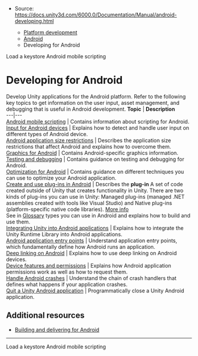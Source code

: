 * Source: https://docs.unity3d.com/6000.0/Documentation/Manual/android-developing.html

  * [Platform development ](https://docs.unity3d.com/6000.0/Documentation/Manual/PlatformSpecific.html)
  * [Android](https://docs.unity3d.com/6000.0/Documentation/Manual/android.html)
  * Developing for Android


[](https://docs.unity3d.com/6000.0/Documentation/Manual/android-keystore-load.html)
Load a keystore
[](https://docs.unity3d.com/6000.0/Documentation/Manual/android-API.html)
Android mobile scripting
# Developing for Android
Develop Unity applications for the Android platform.
Refer to the following key topics to get information on the user input, asset management, and debugging that is useful in Android development.
**Topic** | **Description**  
---|---  
[Android mobile scripting](https://docs.unity3d.com/6000.0/Documentation/Manual/android-API.html) | Contains information about scripting for Android.  
[Input for Android devices](https://docs.unity3d.com/6000.0/Documentation/Manual/android-input.html) | Explains how to detect and handle user input on different types of Android device.  
[Android application size restrictions](https://docs.unity3d.com/6000.0/Documentation/Manual/android-application-size-restrictions.html) | Describes the application size restrictions that affect Android and explains how to overcome them.  
[Graphics for Android](https://docs.unity3d.com/6000.0/Documentation/Manual/android-graphics.html) | Contains Android-specific graphics information.  
[Testing and debugging](https://docs.unity3d.com/6000.0/Documentation/Manual/android-testing-and-debugging.html) | Contains guidance on testing and debugging for Android.  
[Optimization for Android](https://docs.unity3d.com/6000.0/Documentation/Manual/android-optimization.html) | Contains guidance on different techniques you can use to optimize your Android application.  
[Create and use plug-ins in Android](https://docs.unity3d.com/6000.0/Documentation/Manual/PluginsForAndroid.html) | Describes the **plug-in** A set of code created outside of Unity that creates functionality in Unity. There are two kinds of plug-ins you can use in Unity: Managed plug-ins (managed .NET assemblies created with tools like Visual Studio) and Native plug-ins (platform-specific native code libraries). [More info](https://docs.unity3d.com/6000.0/Documentation/Manual/plug-ins.html)  
See in [Glossary](https://docs.unity3d.com/6000.0/Documentation/Manual/Glossary.html#Plug-in) types you can use in Android and explains how to build and use them.  
[Integrating Unity into Android applications](https://docs.unity3d.com/6000.0/Documentation/Manual/UnityasaLibrary-Android.html) | Explains how to integrate the Unity Runtime Library into Android applications.  
[Android application entry points](https://docs.unity3d.com/6000.0/Documentation/Manual/android-application-entries.html) | Understand application entry points, which fundamentally define how Android runs an application.  
[Deep linking on Android](https://docs.unity3d.com/6000.0/Documentation/Manual/deep-linking-android.html) | Explains how to use deep linking on Android devices.  
[Device features and permissions](https://docs.unity3d.com/6000.0/Documentation/Manual/android-device-features-and-permissions.html) | Explains how Android application permissions work as well as how to request them.  
[Handle Android crashes](https://docs.unity3d.com/6000.0/Documentation/Manual/android-handle-crashes.html) | Understand the chain of crash handlers that defines what happens if your application crashes.  
[Quit a Unity Android application](https://docs.unity3d.com/6000.0/Documentation/Manual/android-quit.html) | Programmatically close a Unity Android application.  
## Additional resources
  * [Building and delivering for Android](https://docs.unity3d.com/6000.0/Documentation/Manual/android-building-and-delivering.html)


* * *
[](https://docs.unity3d.com/6000.0/Documentation/Manual/android-keystore-load.html)
Load a keystore
[](https://docs.unity3d.com/6000.0/Documentation/Manual/android-API.html)
Android mobile scripting
